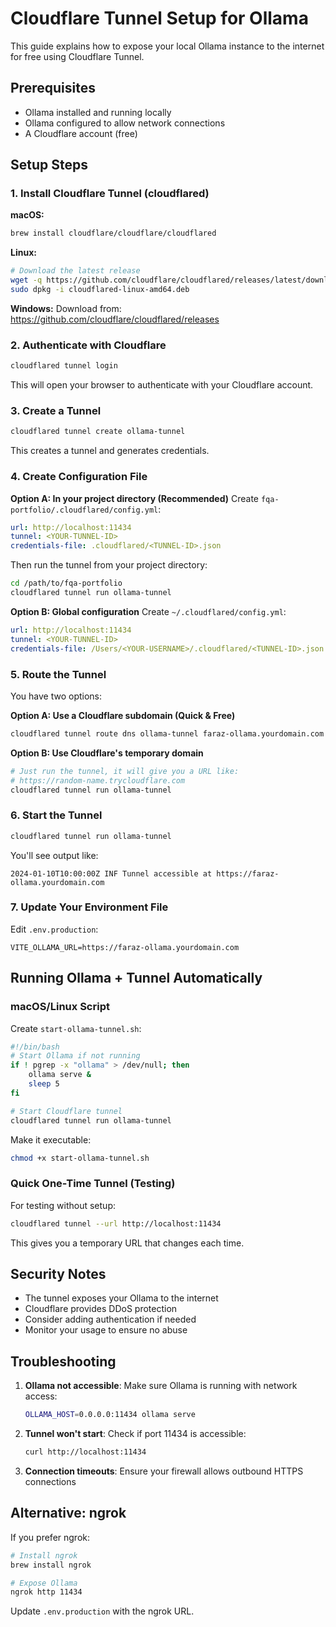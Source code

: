 # Cloudflare Tunnel Setup for Ollama

This guide explains how to expose your local Ollama instance to the internet for free using Cloudflare Tunnel.

## Prerequisites
- Ollama installed and running locally
- Ollama configured to allow network connections
- A Cloudflare account (free)

## Setup Steps

### 1. Install Cloudflare Tunnel (cloudflared)

**macOS:**
```bash
brew install cloudflare/cloudflare/cloudflared
```

**Linux:**
```bash
# Download the latest release
wget -q https://github.com/cloudflare/cloudflared/releases/latest/download/cloudflared-linux-amd64.deb
sudo dpkg -i cloudflared-linux-amd64.deb
```

**Windows:**
Download from: https://github.com/cloudflare/cloudflared/releases

### 2. Authenticate with Cloudflare

```bash
cloudflared tunnel login
```

This will open your browser to authenticate with your Cloudflare account.

### 3. Create a Tunnel

```bash
cloudflared tunnel create ollama-tunnel
```

This creates a tunnel and generates credentials.

### 4. Create Configuration File

**Option A: In your project directory (Recommended)**
Create `fqa-portfolio/.cloudflared/config.yml`:

```yaml
url: http://localhost:11434
tunnel: <YOUR-TUNNEL-ID>
credentials-file: .cloudflared/<TUNNEL-ID>.json
```

Then run the tunnel from your project directory:
```bash
cd /path/to/fqa-portfolio
cloudflared tunnel run ollama-tunnel
```

**Option B: Global configuration**
Create `~/.cloudflared/config.yml`:

```yaml
url: http://localhost:11434
tunnel: <YOUR-TUNNEL-ID>
credentials-file: /Users/<YOUR-USERNAME>/.cloudflared/<TUNNEL-ID>.json
```

### 5. Route the Tunnel

You have two options:

**Option A: Use a Cloudflare subdomain (Quick & Free)**
```bash
cloudflared tunnel route dns ollama-tunnel faraz-ollama.yourdomain.com
```

**Option B: Use Cloudflare's temporary domain**
```bash
# Just run the tunnel, it will give you a URL like:
# https://random-name.trycloudflare.com
cloudflared tunnel run ollama-tunnel
```

### 6. Start the Tunnel

```bash
cloudflared tunnel run ollama-tunnel
```

You'll see output like:
```
2024-01-10T10:00:00Z INF Tunnel accessible at https://faraz-ollama.yourdomain.com
```

### 7. Update Your Environment File

Edit `.env.production`:
```env
VITE_OLLAMA_URL=https://faraz-ollama.yourdomain.com
```

## Running Ollama + Tunnel Automatically

### macOS/Linux Script

Create `start-ollama-tunnel.sh`:
```bash
#!/bin/bash
# Start Ollama if not running
if ! pgrep -x "ollama" > /dev/null; then
    ollama serve &
    sleep 5
fi

# Start Cloudflare tunnel
cloudflared tunnel run ollama-tunnel
```

Make it executable:
```bash
chmod +x start-ollama-tunnel.sh
```

### Quick One-Time Tunnel (Testing)

For testing without setup:
```bash
cloudflared tunnel --url http://localhost:11434
```

This gives you a temporary URL that changes each time.

## Security Notes

- The tunnel exposes your Ollama to the internet
- Cloudflare provides DDoS protection
- Consider adding authentication if needed
- Monitor your usage to ensure no abuse

## Troubleshooting

1. **Ollama not accessible**: Make sure Ollama is running with network access:
   ```bash
   OLLAMA_HOST=0.0.0.0:11434 ollama serve
   ```

2. **Tunnel won't start**: Check if port 11434 is accessible:
   ```bash
   curl http://localhost:11434
   ```

3. **Connection timeouts**: Ensure your firewall allows outbound HTTPS connections

## Alternative: ngrok

If you prefer ngrok:
```bash
# Install ngrok
brew install ngrok

# Expose Ollama
ngrok http 11434
```

Update `.env.production` with the ngrok URL.